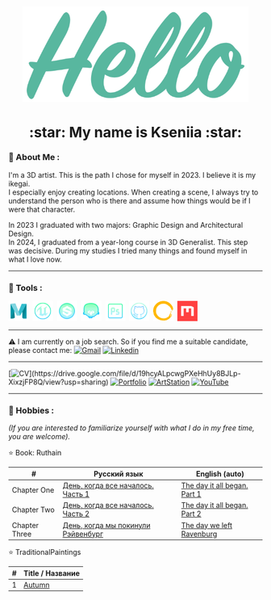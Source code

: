 <div align="center">
 <img src="https://github.com/AlfBerht/AlfBerht/blob/main/Hello/08.png" width="450px"/>
   
 <h1>
  :star: My name is Kseniia :star:
 </h1></div>

### :jigsaw: About Me :

<div>
 I'm a 3D artist. This is the path I chose for myself in 2023. I believe it is my ikegai.<br />
 I especially enjoy creating locations. When creating a scene, I always try to understand the person who is there and assume how things would be if I were that character.<br />
 
 In 2023 I graduated with two majors: Graphic Design and Architectural Design.<br />
 In 2024, I graduated from a year-long course in 3D Generalist. This step was decisive. During my studies I tried many things and found myself in what I love now.

 ---

### :jigsaw: Tools :

<div>
  <img src="https://github.com/AlfBerht/AlfBerht/blob/main/Logos/Maya%2002.png" title="Maya" alt="Maya" width="40" height="40"/>&nbsp;
  <img src="https://github.com/AlfBerht/AlfBerht/blob/main/Logos/Unreal.png" title="Unreal Engine 5" alt="Unreal Engine 5" width="40" height="40"/>&nbsp;
  <img src="https://github.com/AlfBerht/AlfBerht/blob/main/Logos/Substance.png" title="Substance Painter & Designer" alt="Substance Painter & Designer" width="40" height="40"/>&nbsp;
  <img src="https://github.com/AlfBerht/AlfBerht/blob/main/Logos/Marmoset_02.png" title="Marmoset Toolbag" alt="Marmoset Toolbag" width="40" height="40"/>&nbsp;
  <img src="https://github.com/AlfBerht/AlfBerht/blob/main/Logos/Photoshop.png" title="Photoshop" alt="Photoshop" width="40" height="40"/>&nbsp;
  <img src="https://github.com/AlfBerht/AlfBerht/blob/main/Logos/GitHub.png" title="GitHub" alt="GitHub" width="40" height="40"/>&nbsp;
  <img src="https://github.com/AlfBerht/AlfBerht/blob/main/Logos/Gaea.png" title="Gaea" alt="Gaea" width="40" height="40"/>&nbsp;
  <img src="https://github.com/AlfBerht/AlfBerht/blob/main/Logos/QuixelMixer.png" title="QuixelMixer" alt="QuixelMixer" width="40" height="40"/>&nbsp;
</div>

---

:warning: I am currently on a job search. So if you find me a suitable candidate, please contact me: [![Gmail](https://img.shields.io/badge/-Gmail-f03c15?style=flat&logo=gmail&logoColor=white)](mailto:alfberht@gmail.com) [![Linkedin](https://img.shields.io/badge/-Linkedin-1589F0?style=flat&logo=Linkedin&logoColor=white)](https://www.linkedin.com/in/alfberht/)

---

[![CV](https://img.shields.io/badge/-CV-31a097?style=flat")](https://drive.google.com/file/d/19hcyALpcwgPXeHhUy8BJLp-XixzjFP8Q/view?usp=sharing) [![Portfolio](https://img.shields.io/badge/-Portfolio-0095b6?style=flat)](https://drive.google.com/file/d/1aFzhWExEO1rxM27PldG456-66aycrjU8/view?usp=sharing) [![ArtStation](https://img.shields.io/badge/-ArtStation-blue?style=flat&logo=artstation&logoColor=white)](https://alfberht.artstation.com/) [![YouTube](https://img.shields.io/badge/YouTube-f03c15?style=flat&logo=youtube&logoColor=white)](https://www.youtube.com/playlist?list=PL5t-oG0fyTFpw8Nwdy6QA4YbA6WEMsOgF)

---


### :jigsaw: Hobbies :
*(If you are interested to familiarize yourself with what I do in my free time, you are welcome).*

:star: Book: Ruthain<br />


|        #         |   Русский язык    |  English (auto)    |
|  -------------   |   -------------   |    -------------   |
|   Chapter One    |   [День, когда все началось. Часть 1](https://github.com/AlfBerht/Ruthain/blob/main/Rus/%D0%93%D0%BB%D0%B0%D0%B2%D0%B0%2001%20%D0%94%D0%B5%D0%BD%D1%8C%2C%20%D0%BA%D0%BE%D0%B3%D0%B4%D0%B0%20%D0%B2%D1%81%D0%B5%20%D0%BD%D0%B0%D1%87%D0%B0%D0%BB%D0%BE%D1%81%D1%8C.%20%D0%A7%D0%B0%D1%81%D1%82%D1%8C%201.pdf)  | [The day it all began. Part 1](https://github.com/AlfBerht/Ruthain/blob/main/Eng/Chapter%2001%20The%20day%20it%20all%20began.%20Part%201.pdf) |
|   Chapter Two    |   [День, когда все началось. Часть 2](https://github.com/AlfBerht/Ruthain/blob/main/Rus/%D0%93%D0%BB%D0%B0%D0%B2%D0%B0%2002%20%D0%94%D0%B5%D0%BD%D1%8C%2C%20%D0%BA%D0%BE%D0%B3%D0%B4%D0%B0%20%D0%B2%D1%81%D0%B5%20%D0%BD%D0%B0%D1%87%D0%B0%D0%BB%D0%BE%D1%81%D1%8C.%20%D0%A7%D0%B0%D1%81%D1%82%D1%8C%202.pdf)  | [The day it all began. Part 2](https://github.com/AlfBerht/Ruthain/blob/main/Eng/Chapter%2002%20The%20day%20it%20all%20began.%20Part%202.pdf) |
|   Chapter Three  |   [День, когда мы покинули Рэйвенбург](https://github.com/AlfBerht/Ruthain/blob/main/Rus/%D0%93%D0%BB%D0%B0%D0%B2%D0%B0%2003%20%D0%94%D0%B5%D0%BD%D1%8C%2C%20%D0%BA%D0%BE%D0%B3%D0%B4%D0%B0%20%D0%BC%D1%8B%20%D0%BF%D0%BE%D0%BA%D0%B8%D0%BD%D1%83%D0%BB%D0%B8%20%D0%A0%D1%8D%D0%B9%D0%B2%D0%B5%D0%BD%D0%B1%D1%83%D1%80%D0%B3.pdf)  | [The day we left Ravenburg](https://github.com/AlfBerht/Ruthain/blob/main/Eng/Chapter%2003%20The%20day%20we%20left%20Ravenburg.pdf) |

:star: TraditionalPaintings

|        #        |   Title / Название  |
|  -------------  |   -------------   |
|        1        |   [Autumn](https://github.com/AlfBerht/TraditionalPaintings/blob/main/Autumn.pdf)  |
